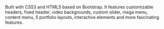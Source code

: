  Built with CSS3 and HTML5 based on Bootstrap. It features customizable headers, fixed header, video backgrounds, custom slider, mega menu, content menu, 5 portfolio layouts, interactive elements and more fascinating features. 
